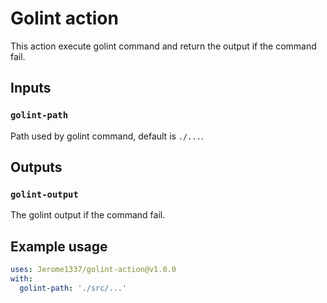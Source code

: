 # Golint action

This action execute golint command and return the output if the command fail.

## Inputs

### `golint-path`

Path used by golint command, default is `./...`.

## Outputs

### `golint-output`

The golint output if the command fail.

## Example usage

```yaml
uses: Jerome1337/golint-action@v1.0.0
with:
  golint-path: './src/...'
````
